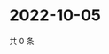 # 2022-10-05

共 0 条

<!-- BEGIN WEIBO -->
<!-- 最后更新时间 Wed Oct 05 2022 12:52:11 GMT+0800 (China Standard Time) -->

<!-- END WEIBO -->
